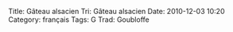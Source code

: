 Title: Gâteau alsacien
 Tri: Gâteau alsacien
 Date: 2010-12-03 10:20
 Category: français
 Tags: G
 Trad: Goubloffe
 